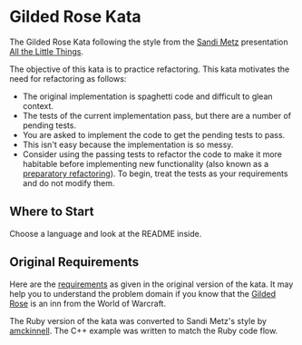 Gilded Rose Kata
========================

The Gilded Rose Kata following the style from the
[Sandi Metz](https://twitter.com/sandimetz) presentation
[All the Little Things](https://www.youtube.com/watch?v=8bZh5LMaSmE).

The objective of this kata is to practice refactoring. This kata motivates the
need for refactoring as follows:

* The original implementation is spaghetti code and difficult to glean context.
* The tests of the current implementation pass, but there are a number of
  pending tests.
* You are asked to implement the code to get the pending tests to pass.
* This isn't easy because the implementation is so messy.
* Consider using the passing tests to refactor the code to make it more
  habitable before implementing new functionality (also known as a
  [preparatory refactoring](http://martinfowler.com/articles/workflowsOfRefactoring/#preparatory)).
  To begin, treat the tests as your requirements and do not modify them.

## Where to Start

Choose a language and look at the README inside.

## Original Requirements

Here are the [requirements](https://github.com/jimweirich/gilded_rose_kata#original-description-of-the-gilded-rose)
as given in the original version of the kata. It may help you to understand the
problem domain if you know that the
[Gilded Rose](http://wowwiki.wikia.com/wiki/Gilded_Rose) is an inn from the
World of Warcraft.

The Ruby version of the kata was converted to Sandi Metz's style by
[amckinnell](https://github.com/amckinnell/Gilded-Rose-Ruby). The C++ example
was written to match the Ruby code flow.
